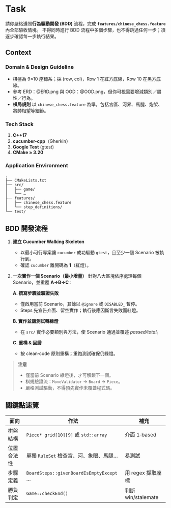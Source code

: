# Task

請你嚴格遵照**行為驅動開發 (BDD)** 流程，完成 **`features/chinese_chess.feature`** 內全部驗收情境。
不得同時進行 BDD 流程中多個步驟，也不得跳過任何一步；須逐步確認每一步執行結果。

## Context

### Domain & Design Guideline

* 棋盤為 9×10 座標系；採 (row, col)，Row 1 在紅方底線，Row 10 在黑方底線。
* 參考 ERD：@ERD.png 與 OOD：@OOD.png，但你可視需要增減類別／屬性／行為。
* **棋局規則** 以 `chinese_chess.feature` 為準，包括宮區、河界、馬腿、炮架、將帥相望等細節。

### Tech Stack

1. **C++17**
2. **cucumber-cpp**（Gherkin）
3. **Google Test** (gtest)
4. **CMake ≥ 3.20**

### Application Environment

```
.  
├── CMakeLists.txt  
├── src/  
│   ├── game/  
│   └── …  
├── features/  
│   ├── chinese_chess.feature  
│   └── step_definitions/  
└── test/
```

## BDD 開發流程

1. **建立 Cucumber Walking Skeleton**

   * 以最小可行專案讓 `cucumber` 成功驅動 `gtest`，且至少一個 Scenario 被執行到。
   * 確認 `cucumber` 離開碼為 **1**（紅燈）。

2. **一次實作一個 Scenario（最小增量）**
   針對八大區塊依序處理每個 Scenario，並重覆 **A→B→C**：

   **A. 撰寫步驟並驗證失敗**

   * 僅啟用當前 Scenario，其餘以 `@ignore` 或 `DISABLED_` 暫停。
   * Steps 先宣告介面、留空實作；執行後應因斷言失敗而紅燈。

   **B. 實作並讓測試轉綠燈**

   * 在 `src/` 實作必要類別與方法，使 Scenario 通過並覆述 *passed/total*。

   **C. 重構 & 回歸**

   * 按 clean‑code 原則重構；重跑測試確保仍綠燈。

> **注意**
>
> * 僅當前 Scenario 綠燈後，才可解鎖下一個。
> * 棋規驗證流：`MoveValidator` → `Board` → `Piece`。
> * 嚴格測試驅動，不得預先實作未覆蓋程式碼。

## 關鍵點速覽

| 面向    | 作法                                      | 補充               |
| ----- | --------------------------------------- | ---------------- |
| 棋盤結構  | `Piece* grid[10][9]` 或 `std::array`     | 介面 1‑based       |
| 位置合法性 | 單獨 `RuleSet` 檢查宮、河、象眼、馬腿…               | 易測試              |
| 步驟定義  | `BoardSteps::givenBoardIsEmptyExcept` … | 用 regex 擷取座標     |
| 勝負判定  | `Game::checkEnd()`                      | 判斷 win/stalemate |
